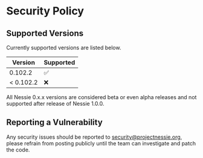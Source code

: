 # Security Policy

## Supported Versions

Currently supported versions are listed below.

| Version  | Supported          |
|----------|--------------------|
| 0.102.2   | :white_check_mark: |
| < 0.102.2 | :x:                |

All Nessie 0.x.x versions are considered beta or even alpha releases and not supported after
release of Nessie 1.0.0.

## Reporting a Vulnerability

Any security issues should be reported to security@projectnessie.org, please refrain from posting publicly until the team can investigate and patch the code.
